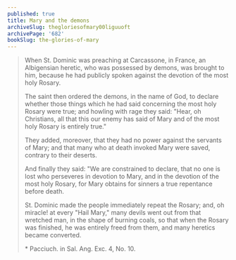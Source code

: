 ```yaml
---
published: true
title: Mary and the demons
archiveSlug: thegloriesofmary00liguuoft
archivePage: '682'
bookSlug: the-glories-of-mary
---
```


> When St. Dominic was preaching at Carcassone, in France, an Albigensian heretic, who was possessed by demons, was brought to him, because he had publicly spoken against the devotion of the most holy Rosary.
>
> The saint then ordered the demons, in the name of God, to declare whether those things which he had said concerning the most holy Rosary were true; and howling with rage they said: "Hear, oh Christians, all that this our enemy has said of Mary and of the most holy Rosary is entirely true."
>
> They added, moreover, that they had no power against the servants of Mary; and that many who at death invoked Mary were saved, contrary to their deserts.
>
> And finally they said: "We are constrained to declare, that no one is lost who perseveres in devotion to Mary, and in the devotion of the most holy Rosary, for Mary obtains for sinners a true repentance before death.
>
> St. Dominic made the people immediately repeat the Rosary; and, oh miracle! at every "Hail Mary," many devils went out from that wretched man, in the shape of burning coals, so that when the Rosary was finished, he was entirely freed from them, and many heretics became converted.
>
> \* Pacciuch. in Sal. Ang. Exc. 4, No. 10.
